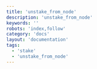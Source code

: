 ```yaml
---
title: 'unstake_from_node'
description: 'unstake_from_node'
keywords: ''
robots: 'index,follow'
category: 'docs'
layout: 'documentation'
tags:
  - 'stake'
  - 'unstake_from_node'
---
```

